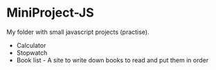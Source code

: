 # MiniProject-JS

My folder with small javascript projects (practise).

- Calculator 
- Stopwatch 
- Book list - A site to write down books to read and put them in order 
